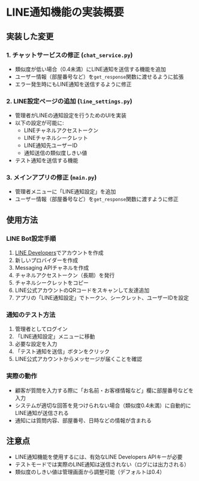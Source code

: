 # LINE通知機能の実装概要

## 実装した変更

### 1. チャットサービスの修正 (`chat_service.py`)

- 類似度が低い場合（0.4未満）にLINE通知を送信する機能を追加
- ユーザー情報（部屋番号など）を`get_response`関数に渡せるように拡張
- エラー発生時にもLINE通知を送信するように修正

### 2. LINE設定ページの追加 (`line_settings.py`)

- 管理者がLINEの通知設定を行うためのUIを実装
- 以下の設定が可能に:
  - LINEチャネルアクセストークン
  - LINEチャネルシークレット
  - LINE通知先ユーザーID
  - 通知送信の類似度しきい値
- テスト通知を送信する機能

### 3. メインアプリの修正 (`main.py`)

- 管理者メニューに「LINE通知設定」を追加
- ユーザー情報（部屋番号など）を`get_response`関数に渡すように修正

## 使用方法

### LINE Bot設定手順

1. [LINE Developers](https://developers.line.biz/)でアカウントを作成
2. 新しいプロバイダーを作成
3. Messaging APIチャネルを作成
4. チャネルアクセストークン（長期）を発行
5. チャネルシークレットをコピー
6. LINE公式アカウントのQRコードをスキャンして友達追加
7. アプリの「LINE通知設定」でトークン、シークレット、ユーザーIDを設定

### 通知のテスト方法

1. 管理者としてログイン
2. 「LINE通知設定」メニューに移動
3. 必要な設定を入力
4. 「テスト通知を送信」ボタンをクリック
5. LINE公式アカウントからメッセージが届くことを確認

### 実際の動作

- 顧客が質問を入力する際に「お名前・お客様情報など」欄に部屋番号などを入力
- システムが適切な回答を見つけられない場合（類似度0.4未満）に自動的にLINE通知が送信される
- 通知には質問内容、部屋番号、日時などの情報が含まれる

## 注意点

- LINE通知機能を使用するには、有効なLINE Developers APIキーが必要
- テストモードでは実際のLINE通知は送信されない（ログには出力される）
- 類似度のしきい値は管理画面から調整可能（デフォルトは0.4）